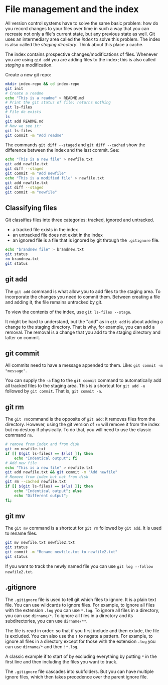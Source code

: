 # File management and the index
All version control systems have to solve the same basic problem: how do you record changes to your files over time in such a way that you can recreate not only a file's current state, but any previous state as well. Git uses an intermediary area called the *index* to solve this problem. The index is also called the *staging directory*. Think about this place a cache.

The index contains prospective changes/modifications of files. Whenever you are using `gid add` you are adding files to the index; this is also called *staging* a modification.

Create a new git repo:
```bash
mkdir index-repo && cd index-repo
git init
# Create a readme
echo "This is a readme" > README.md
# Print the git status of file: returns nothing
git ls-files
# File do exists
ls
git add README.md
# Now we see it:
git ls-files
git commit -m "Add readme"
```

The commands `git diff --staged` and `git diff --cached` show the difference between the index and the last commit. See:

```bash
echo "This is a new file" > newfile.txt
git add newfile.txt
git diff --staged
git commit -m "Add newfile"
echo "This is a modified file" > newfile.txt
git add newfile.txt
git diff --staged
git commit -m "newfile"
```
## Classifying files
Git classifies files into three categories: tracked, ignored and untracked.
- a tracked file exists in the index
- an untracked file does not exist in the index
- an ignored file is a file that is ignored by git through the `.gitignore` file.

```bash
echo "brandnew file" > brandnew.txt
git status
rm brandnew.txt
git status
```

## git add
The `git add` command is what allow you to add files to the staging area. To incorporate the changes you need to commit them. Between creating a file and adding it, the file remains untracked by git.

To view the contents of the index, use `git ls-files --stage`.

It might be hard to understand, but the "add" as in `git add` is about adding a change to the staging directory. That is why, for example, you can add a removal. The removal is a change that you add to the staging directory and latter on commit.

## git commit
All commits need to have a message appended to them. Like: `git commit -m "message"`. 

You can supply the `-a` flag to the `git commit` command to automatically add all tracked files to the staging area. This is a shortcut for `git add -u` followed by `git commit`. That is, `git commit -a`.

## git rm
The `git rm`command is the opposite of `git add`: it removes files from the directory. However, using the git version of `rm` will remove it from the index but no destroy if physically. To do that, you will need to use the classic command `rm`.

```bash
# remove from index and from disk
git rm newfile.txt
if [[ $(git ls-files) == $(ls) ]]; then
    echo "Indentical output"; fi
# Add new file
echo "This is a new file" > newfile.txt
git add newfile.txt && git commit -m "Add newfile"
# Remove from index but not from disk
git rm --cached newfile.txt
if [[ $(git ls-files) == $(ls) ]]; then
    echo "Indentical output"; else
    echo "Different output";
fi;
```

## git mv
The `git mv` command is a shortcut for `git rm` followed by `git add`. It is used to rename files.

```bash
git mv newfile.txt newfile2.txt
git status
git commit -m "Rename newfile.txt to newfile2.txt"
git status
```

If you want to track the newly named file you can use `git log --follow newfile2.txt`.

## .gitignore
The `.gitignore` file is used to tell git which files to ignore. It is a plain text file. You can use wildcards to ignore files. For example, to ignore all files with the extension `.log` you can use `*.log`. To ignore all files in a directory, you can use `dirname/*`. To ignore all files in a directory and its subdirectories, you can use `dirname/**`.

The file is read in order: so that if you first include and then exlude, the file is excluded. You can also use the `!` to negate a pattern. For example, to ignore all files in a directory except for those with the extension `.log` you can use `dirname/*` and then `!*.log`.

A classic example if to start of by excluding everything by putting `*` in the first line and then including the files you want to track.

The `.gitignore` file cascades into subfolders. But you can have multiple ignore files, which then takes precedence over the parent ignore file.
